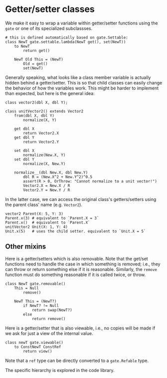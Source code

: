 # Getter/setter classes

We make it easy to wrap a variable within getter/setter functions
using the `gate` or one of its specialized subclassses.

```
# this is defined automatically based on gate.Settable:
class NewT gate.settable.lambda(NewT get(), set(NewT))
    to NewT
        return get()

    NewT Old This = (NewT)
        Old = get()
        set(NewT)
```

Generally speaking, what looks like a class member variable is actually
hidden behind a getter/setter.  This is so that child classes can easily
change the behavior of how the variables work.  This might be harder to
implement than expected, but here is the general idea:

```
class vector2(dbl X, dbl Y);

class unitVector2() extends Vector2
    from(dbl X, dbl Y)
        normalize(X, Y)

    get dbl X
        return Vector2.X
    get dbl Y
        return Vector2.Y

    set dbl X
        normalize(New.X, Y)
    set dbl Y
        normalize(X, New.Y)

    normalize__(dbl New.X, dbl New.Y)
        dbl R = (New.X^2 + New.Y^2)^0.5
        assert(R > 0, OrThrow: "Cannot normalize to a unit vector!")
        Vector2.X = New.X / R
        Vector2.Y = New.Y / R
```

In the latter case, we can access the original class's getters/setters
using the parent class' name (e.g. `Vector2`).

```
vector2 Parent(X: 5, Y: 3)
Parent.x(3) # equivalent to `Parent.X = 3`
Parent.x()  # equivalent to `Parent.X`
unitVector2 Unit(X: 1, Y: 4)
Unit.x(5)   # uses the child setter. equivalent to `Unit.X = 5`
```


## Other mixins

Here is a getter/setters which is also removable.  Note that the get/set functions
need to handle the case in which something is removed; i.e., they can throw
or return something else if it is reasonable.  Similarly, the `remove` function
must do something reasonable if it is called twice, or throw.

```
class NewT gate.removable()
    This = Null
        remove()

    NewT This = (NewT?)
        if NewT? != Null
            return swap(NewT?)
        else
            return remove()
```

Here is a getter/setter that is also viewable, i.e., no copies will be made
if we ask for just a view of the internal value.

```
class newT gate.viewable()
    to ConstNewT ConstRef
        return view()
```

Note that a `ref` type can be directly converted to a `gate.Refable` type.

The specific hierarchy is explored in the code library.
